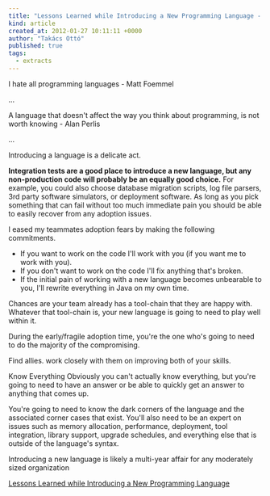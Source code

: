 ```yaml
---
title: "Lessons Learned while Introducing a New Programming Language - Jay Fields"
kind: article
created_at: 2012-01-27 10:11:11 +0000
author: "Takács Ottó"
published: true
tags: 
  - extracts
---
```

I hate all programming languages - Matt Foemmel

...

A language that doesn't affect the way you think about programming, is not worth knowing - Alan Perlis

...

Introducing a language is a delicate act. 

__Integration tests are a good place to introduce a new language, but any non-production code will probably be an equally good choice.__ For example, you could also choose database migration scripts, log file parsers, 3rd party software simulators, or deployment software. As long as you pick something that can fail without too much immediate pain you should be able to easily recover from any adoption issues.

I eased my teammates adoption fears by making the following commitments.

- If you want to work on the code I'll work with you (if you want me to work with you).
- If you don't want to work on the code I'll fix anything that's broken.
- If the initial pain of working with a new language becomes unbearable to you, I'll rewrite everything in Java on my own time.

Chances are your team already has a tool-chain that they are happy with. Whatever that tool-chain is, your new language is going to need to play well within it.

 During the early/fragile adoption time, you're the one who's going to need to do the majority of the compromising.

Find allies. work closely with them on improving both of your skills. 

Know Everything
Obviously you can't actually know everything, but you're going to need to have an answer or be able to quickly get an answer to anything that comes up. 

 You're going to need to know the dark corners of the language and the associated corner cases that exist.
You'll also need to be an expert on issues such as memory allocation, performance, deployment, tool integration, library support, upgrade schedules, and everything else that is outside of the language's syntax.

Introducing a new language is likely a multi-year affair for any moderately sized organization

[Lessons Learned while Introducing a New Programming Language](http://blog.jayfields.com/2012/01/lessons-learned-while-introducing-new.html)


<div class='old-comments'></div>